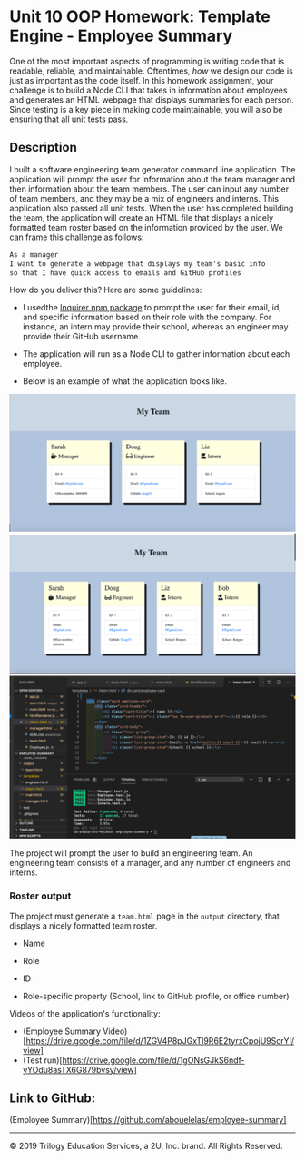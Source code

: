 # Unit 10 OOP Homework: Template Engine - Employee Summary

One of the most important aspects of programming is writing code that is readable, reliable, and maintainable. Oftentimes, *how* we design our code is just as important as the code itself. In this homework assignment, your challenge is to build a Node CLI that takes in information about employees and generates an HTML webpage that displays summaries for each person. Since testing is a key piece in making code maintainable, you will also be ensuring that all unit tests pass.


## Description

I built a software engineering team generator command line application. The application will prompt the user for information about the team manager and then information about the team members. The user can input any number of team members, and they may be a mix of engineers and interns. This application also passed all unit tests. When the user has completed building the team, the application will create an HTML file that displays a nicely formatted team roster based on the information provided by the user. We can frame this challenge as follows:

```
As a manager
I want to generate a webpage that displays my team's basic info
so that I have quick access to emails and GitHub profiles
```

How do you deliver this? Here are some guidelines:

* I usedthe  [Inquirer npm package](https://github.com/SBoudrias/Inquirer.js/) to prompt the user for their email, id, and specific information based on their role with the company. For instance, an intern may provide their school, whereas an engineer may provide their GitHub username.

* The application will run as a Node CLI to gather information about each employee.

* Below is an example of what the application looks like. 

![EmployeeSummary 1](/assets/employee-ss.png)
![EmployeeSummary 2](/assets/Employee-SummarySS2.png)
![EmployeeSummary 3](/assets/Employee-SummarySS-test-run.png)


The project will prompt the user to build an engineering team. An engineering
team consists of a manager, and any number of engineers and interns.

### Roster output

The project must generate a `team.html` page in the `output` directory, that displays a nicely formatted team roster. 
  * Name

  * Role

  * ID

  * Role-specific property (School, link to GitHub profile, or office number)

Videos of the application's functionality:
 * (Employee Summary Video)[https://drive.google.com/file/d/1ZGV4P8pJGxTI9R6E2tyrxCpojU9ScrYI/view]
  * (Test run)[https://drive.google.com/file/d/1gONsGJkS6ndf-yYOdu8asTX6G879bvsy/view]

## Link to GitHub:
(Employee Summary)[https://github.com/abouelelas/employee-summary]





- - -
© 2019 Trilogy Education Services, a 2U, Inc. brand. All Rights Reserved.
